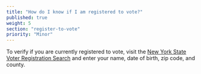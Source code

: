```yaml
---
title: "How do I know if I am registered to vote?"
published: true
weight: 5
section: "register-to-vote"
priority: "Minor"
---
```

To verify if you are currently registered to vote, visit the [New York State Voter Registration Search](https://voterlookup.elections.state.ny.us/) and enter your name, date of birth, zip code, and county.  
